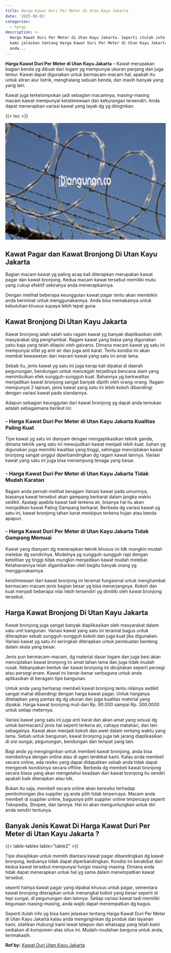 ```yaml
---
title: Harga Kawat Duri Per Meter di Utan Kayu Jakarta
date: '2025-06-01'
categories:
  - harga
description: >-
  Harga Kawat Duri Per Meter di Utan Kayu Jakarta. Seperti itulah info yg bisa
  kami jelaskan tentang Harga Kawat Duri Per Meter di Utan Kayu Jakarta kalau
  anda...
---
```


**Harga Kawat Duri Per Meter di Utan Kayu Jakarta** – Kawat merupakan bagian benda yg dibuat dari logam yg mempunyai ukuran panjang dan juga lentur. Kawat dapat digunakan untuk bermacam-macam hal, apakah itu untuk aliran alur listrik, menghalang sebuah benda, dan masih banyak yang yang lain.

Kawat juga terkelompokan jadi sebagian macamnya, masing-masing macam kawat mempunyai keistimewaan dan kekurangan tersendiri. Anda dapat menerapkan variasi kawat yang layak dg yg diinginkan.

{{< toc >}}

![Harga Kawat Duri Per Meter di Utan Kayu Jakarta](/images/jual-kawat-murah36.png)

## Kawat Pagar dan Kawat Bronjong Di Utan Kayu Jakarta

Bagian macam kawat yg paling acap kali diterapkan merupakan kawat pagar dan kawat bronjong. Kedua macam kawat tersebut memiliki mutu yang cukup efektif sekiranya anda menerapkannya.

Dengan melihat beberapa keunggulan kawat pagar tentu akan membikin anda berminat untuk menggunakannya. Anda bisa memakainya untuk kebutuhan khusus supaya lebih tepat guna.

## Kawat Bronjong Di Utan Kayu Jakarta

Kawat bronjong ialah salah satu ragam kawat yg banyak diaplikasikan oleh masyarakat sbg penghambat. Ragam kawat yang biasa yang digunakan yaitu baja yang telah dilapisi oleh galvanis. Dimana macam kawat yg satu ini mempunyai sifat yg anti air dan juga anti karat. Tentu kondisi ini akan membat kewawetan dari macam kawat yang satu ini amat lama.

Sebab itu, jenis kawat yg satu ini juga kerap kali dipakai di daerah pegunungan, bendungan untuk mencegah terjadinya bencana alam yang menimbulkan efek sungguh-sungguh kuat. Bahannya yg berkwalitas menjadikan kawat bronjong sangat banyak dipilih oleh orang-orang. Ragam mempunyai 2 lapisan, jenis kawat yang satu ini lebih kokoh dibandingi dengan variasi kawat pada standarnya.

Adapun sebagian keunggulan dari kawat bronjong yg dapat anda temukan adalah sebagaimana berikut ini:

### \- Harga Kawat Duri Per Meter di Utan Kayu Jakarta Kualitas Paling Kuat

Tipe kawat yg satu ini dianyam dengan mengaplikasikan teknik ganda, dimana teknik yang satu ini mewujudkan kawat menjadi lebih kuat. bahan yg digunakan juga memiliki kwalitas yang tinggi, sehingga menciptakan kawat bronjong sangat unggul diperbandingkan dg ragam kawat lainnya. Variasi kawat yang satu ini juga bisa menampung tenaga yang besar.

### \- Harga Kawat Duri Per Meter di Utan Kayu Jakarta Tidak Mudah Karatan

Ragam anda pernah melihat beragam Variasi kawat pada umumnya, biasanya kawat tersebut akan gampang berkarat dalam jangka waktu sedikit. Apalagi apabila kawat tadi terkena air, bisanya hal itu akan menjadikan kawat Paling Gampang berkarat. Berbeda dg variasi kawat yg satu ini, kawat bronjong tahan karat meskipun terkena hujan atau benda apapun.

### \- Harga Kawat Duri Per Meter di Utan Kayu Jakarta Tidak Gampang Memuai

Kawat yang dianyam dg menerapkan teknik khusus ini tdk mungkin mudah melebar dg sendirinya. Modelnya yg sungguh-sungguh rapi dengan ketelitian yg tinggi tidak mungkin menjadikan kawat mudah melebar. Ketahanannya telah digambarkan oleh begitu banyak orang yg menggunakannya.

keistimewaan dari kawat bronjong ini teramat fungsional untuk menghambat bermacam-macam jenis bagian besar yg bisa menerjangnya. Kokoh dan kuat menjadi beberapa nilai lebih tersendiri yg dimiliki oleh kawat bronjong tersebut.

## Harga Kawat Bronjong Di Utan Kayu Jakarta

Kawat bronjong juga sangat banyak diaplikasikan oleh masyarakat dalam satu unit bangunan. Variasi kawat yang satu ini teramat bagus untuk diterapkan sebab sungguh-sungguh kokoh dan juga kuat jika digunakan. Variasi kawat yg satu ini seringkali diterapkan untuk pembuatan benteng dalam skala yang besar.

Jenis pun bermacam-macam, dg material dasar logam dan juga besi akan menciptakan kawat bronjong ini amat tahan lama dan juga tidak mudah rusak. Kebanyakan bentuk dar kawat bronjong ini diciptakan seperti persegi atau persegi enam. Kawat ini benar-benar serbaguna untuk anda aplikasikan di beragam tipe bangunan.

Untuk anda yang berharap membeli kawat bronjong tentu nilainya sedikit sangat mahal dibandingi dengan harga kawat pagar. Untuk harganya ditetapkan yang pantas dg dg ukuran dan juga kualitas material yang dipakai. Harga kawat bronjong muli dari Rp. 90.000 sampai Rp. 300.0000 untuk setiap meternya.

Variasi kawat yang satu ini juga anti karat dan akan amat yang sesuai dg untuk bermacam2 jenis hal seperti terkena air, cahaya matahari, dan lain sebagainya. Kawat akan menjadi kokoh dan awet dalam rentang waktu yang lama. Sebab untuk bangunan, kawat bronjong juga tak jarang diaplikasikan di sisi sungai, pegunungan, bendungan dan tempat yang lain.

Bagi anda yg menginginkan untuk membeli kawat bronjong, anda bisa membelinya dengan online atau di agen terdekat kami. Kalau anda membeli secara online, ada resiko yang dapat didapatkan sebab anda tidak dapat mengecek kondisinya secara offline. Berbeda dg membeli kawat bronjong secara biasa yang akan mengetahui keadaan dari kawat bronjong itu sendiri apakah baik diterapkan atau tdk.

Bukan itu saja, membeli secara online akan beresiko terhadap pembohongan jika supplier yg anda pilih tidak terpercaya. Macam anda membeli di supplier online, bagusnya pilih supplier online terpercaya seperti Tokopedia, Shopee, dan lainnya. Hal ini akan menguntungkan untuk diri anda sendiri tentunya.

## Banyak Jenis Kawat Di Harga Kawat Duri Per Meter di Utan Kayu Jakarta ?

{{< table-tables table="table2" >}}

Tipe diwajibkan untuk memlih diantara kawat pagar dibandingkan dg kawat bronjong, keduanya tidak dapat diperbandingkan. Kondisi ini berakibat dari kedua kawat tersebut mempunyai fungsi masing-masing. Dimana anda tidak dapat menerapkan untuk hal yg sama dalam menempatkan kawat tersebut.

seperti halnya kawat pagar yang dipakai khusus untuk pagar, sementara kawat bronjong diterapkan untuk menangkal bobot yang besar seperti di tepi sungai, di pegunungan dan lainnya. Setiap variasi kawat tadi memiliki kegunaan masing-masing, anda wajib dapat menempatkan dg bagus.

Seperti itulah info yg bisa kami jelaskan tentang Harga Kawat Duri Per Meter di Utan Kayu Jakarta kalau anda menginginkan dg produk dan layanan kami, silahkan Hubungi kami lewat telepon dan whatsapp yang telah kami sediakan di komponen atas situs ini. Mudah-mudahan berguna untuk anda, terimakasih.

**Ref by:** [Kawat Duri Utan Kayu Jakarta](https://id.wikipedia.org/wiki/Kawat)
